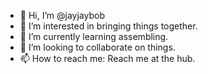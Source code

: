 - 👋 Hi, I’m @jayjaybob
- 👀 I’m interested in bringing things together. 
- 🌱 I’m currently learning assembling.
- 💞️ I’m looking to collaborate on things.
- 📫 How to reach me: Reach me at the hub.

<!---
jayjaybob/jayjaybob is a ✨ special ✨ repository because its `README.md` (this file) appears on your GitHub profile.
You can click the Preview link to take a look at your changes.
--->
